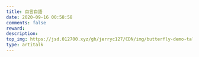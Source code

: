 ```yaml
---
title: 自言自語
date: 2020-09-16 00:58:58
comments: false
reward:
description:
top_img: https://jsd.012700.xyz/gh/jerryc127/CDN/img/butterfly-demo-talking-top-img.jpg
type: artitalk
---
```

